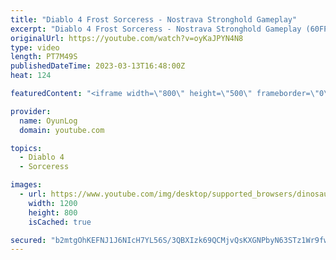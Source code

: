 ```yaml
---
title: "Diablo 4 Frost Sorceress - Nostrava Stronghold Gameplay"
excerpt: "Diablo 4 Frost Sorceress - Nostrava Stronghold Gameplay (60FPS) Diablo IV gameplay with the sorceress class (frost build), ..."
originalUrl: https://youtube.com/watch?v=oyKaJPYN4N8
type: video
length: PT7M49S
publishedDateTime: 2023-03-13T16:48:00Z
heat: 124

featuredContent: "<iframe width=\"800\" height=\"500\" frameborder=\"0\" src=\"https://www.youtube.com/embed/oyKaJPYN4N8\" allow=\"accelerometer; autoplay; encrypted-media; gyroscope; picture-in-picture\" allowfullscreen></iframe>"

provider:
  name: OyunLog
  domain: youtube.com

topics:
  - Diablo 4
  - Sorceress

images:
  - url: https://www.youtube.com/img/desktop/supported_browsers/dinosaur.png
    width: 1200
    height: 800
    isCached: true

secured: "b2mtgOhKEFNJ1J6NIcH7YL56S/3QBXIzk69QCMjvQsKXGNPbyN63STz1Wr9fwhmui1nXQ2msmUfwoyvReVONADJhUxDMMSAboPkpwg5jyVV0qbPXG2v650b0ska7X1+Ib8gZOWTGWoNa+/Fq0j5/AWC5OBMYw5fqfb/zFSWXa2UDxe+8wS6D4Pu7+tbI0EJWJ+425x+zv3ZfFS69tkURb1XQmp4mdqWIjuRHM5rgoL4jF40j/m8CnPTGNDsa4YXnWMBQyldvgxD/0hSoAmr4ilM4DDijg0JpadwxvWyR4HbR94DEt7bAzMY1WeDMxY6aKCUwCQMuD5bSpxeElrWXimN5AHFrXypK0qsckOcKL3YQbBSGvSsDYonYoEcHdjXS2OfYeVsfC44c01z0aXRJPg==;AO+uFyG77900qf1K1eKMmQ=="
---
```


